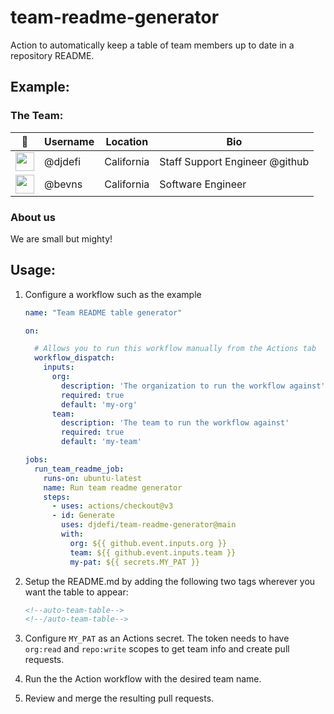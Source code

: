 # team-readme-generator

Action to automatically keep a table of team members up to date in a repository README.

## Example:

### The Team:

<!--auto-team-table-->
| 👤 | Username | Location | Bio |
| --- | --- | --- | --- |
| <img src="https://avatars.githubusercontent.com/u/3662109?v=4" width="30" /> | @djdefi | California | Staff Support Engineer @github  |
| <img src="https://avatars.githubusercontent.com/u/17680929?v=4" width="30" /> | @bevns | California | Software Engineer |
<!--/auto-team-table-->

### About us

We are small but mighty!

## Usage:

1. Configure a workflow such as the example

    ```yaml
    name: "Team README table generator"

    on:

      # Allows you to run this workflow manually from the Actions tab
      workflow_dispatch:
        inputs:
          org:
            description: 'The organization to run the workflow against'
            required: true
            default: 'my-org'
          team:
            description: 'The team to run the workflow against'
            required: true
            default: 'my-team'

    jobs:
      run_team_readme_job:
        runs-on: ubuntu-latest
        name: Run team readme generator
        steps:
          - uses: actions/checkout@v3
          - id: Generate
            uses: djdefi/team-readme-generator@main
            with:
              org: ${{ github.event.inputs.org }}
              team: ${{ github.event.inputs.team }}
              my-pat: ${{ secrets.MY_PAT }}

    ```
1. Setup the README.md by adding the following two tags wherever you want the table to appear:

    ```markdown
    <!--auto-team-table-->
    <!--/auto-team-table-->
    ```
1. Configure `MY_PAT` as an Actions secret. The token needs to have `org:read` and `repo:write` scopes to get team info and create pull requests.
1. Run the the Action workflow with the desired team name.
1. Review and merge the resulting pull requests.
